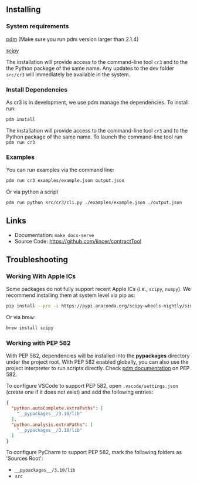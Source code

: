 
## Installing

### System requirements

[pdm](https://github.com/pdm-project/pdm) (Make sure you run pdm version larger than 2.1.4)

[scipy](https://scipy.org/install/)

The installation will provide access to the command-line tool `cr3` and to the the Python package of the same name. Any updates to the dev folder `src/cr3` will immediately be available in the system.


### Install Dependencies

As cr3 is in development, we use pdm manage the dependencies. To install run:

```bash
pdm install
```

The installation will provide access to the command-line tool `cr3` and to the Python package of the same name.
To launch the command-line tool run `pdm run cr3`


### Examples

You can run examples via the command line:


```bash
pdm run cr3 examples/example.json output.json
```

Or via python a script

```bash
pdm run python src/cr3/cli.py ./examples/example.json ./output.json
```


## Links

- Documentation: `make docs-serve`
- Source Code: https://github.com/iincer/contractTool

## Troubleshooting

### Working With Apple ICs

Some packages do not fully support recent Apple ICs (i.e., `scipy`, `numpy`). 
We recommend installing them at system level via pip as:

```bash
pip install --pre -i https://pypi.anaconda.org/scipy-wheels-nightly/simple scipy
```

Or via brew:

```bash
brew install scipy
```


### Working with PEP 582

With PEP 582, dependencies will be installed into the __pypackages__ directory under the project root. With PEP 582 enabled
globally, you can also use the project interpreter to run scripts directly.
Check [pdm documentation](https://pdm.fming.dev/latest/usage/pep582/) on PEP 582.

To configure VSCode to support PEP 582, open `.vscode/settings.json` (create one if it does not exist) and add the
following entries:

```json
{
  "python.autoComplete.extraPaths": [
    "__pypackages__/3.10/lib"
  ],
  "python.analysis.extraPaths": [
    "__pypackages__/3.10/lib"
  ]
}
```

To configure PyCharm to support PEP 582, mark the following folders as 'Sources Root':

- `__pypackages__/3.10/lib`
- `src`